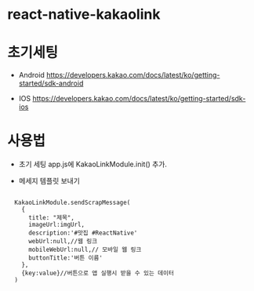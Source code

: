 # react-native-kakaolink


# 초기세팅
- Android
https://developers.kakao.com/docs/latest/ko/getting-started/sdk-android

- IOS
https://developers.kakao.com/docs/latest/ko/getting-started/sdk-ios




# 사용법

- 초기 세팅
app.js에 KakaoLinkModule.init() 추가.

- 메세지 템플릿 보내기
<pre><code>
  KakaoLinkModule.sendScrapMessage(
    {
      title: "제목",
      imageUrl:imgUrl,
      description:'#맛집 #ReactNative'
      webUrl:null,//웹 링크
      mobileWebUrl:null,// 모바일 웹 링크
      buttonTitle:'버튼 이름'
    },
    {key:value}//버튼으로 앱 실행시 받을 수 있는 데이터
  )
  </code></pre>
